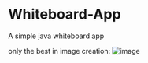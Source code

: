 # Whiteboard-App
A simple java whiteboard app

only the best in image creation:
![image](https://github.com/user-attachments/assets/dec52a40-d17c-441e-984e-3bdce310248f)
